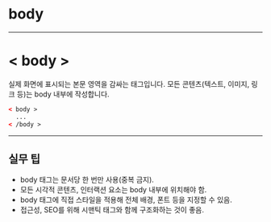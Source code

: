 # body

---

# < body >

실제 화면에 표시되는 본문 영역을 감싸는 태그입니다. 모든 콘텐츠(텍스트, 이미지, 링크 등)는 body 내부에 작성합니다.

```html
< body >
  ...
< /body >
```

---

## 실무 팁
- body 태그는 문서당 한 번만 사용(중복 금지).
- 모든 시각적 콘텐츠, 인터랙션 요소는 body 내부에 위치해야 함.
- body 태그에 직접 스타일을 적용해 전체 배경, 폰트 등을 지정할 수 있음.
- 접근성, SEO를 위해 시맨틱 태그와 함께 구조화하는 것이 좋음.
